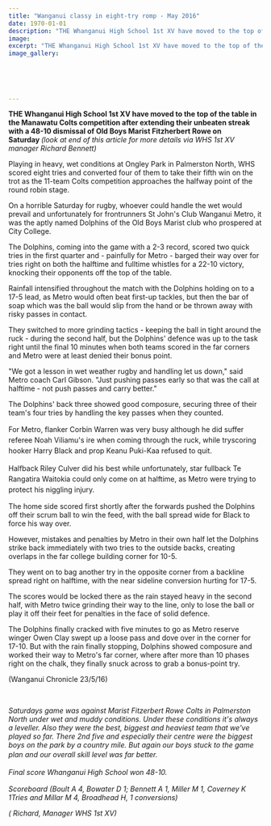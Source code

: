 ```yaml
---
title: "Wanganui classy in eight-try romp - May 2016"
date: 1970-01-01
description: "THE Whanganui High School 1st XV have moved to the top of the table in the Manawatu Colts competition after extending their unbeaten streak with a 48-10 dismissal of Old Boys Marist Fitzherbert Rowe."
image: 
excerpt: "THE Whanganui High School 1st XV have moved to the top of the table in the Manawatu Colts competition after extending their unbeaten streak with a 48-10 dismissal of Old Boys Marist Fitzherbert Rowe."
image_gallery:
    
    
    
    
    
---
```


<p><strong>THE Whanganui High School 1st XV have moved to the top of the table in the Manawatu Colts competition after extending their unbeaten streak with a 48-10 dismissal of Old Boys Marist Fitzherbert Rowe on Saturday&nbsp;</strong><em>(look at end of this article for more details via WHS 1st XV manager Richard Bennett)</em></p>
<p>Playing in heavy, wet conditions at Ongley Park in Palmerston North, WHS scored eight tries and converted four of them to take their fifth win on the trot as the 11-team Colts competition approaches the halfway point of the round robin stage.</p>
<p>On a horrible Saturday for rugby, whoever could handle the wet would prevail and unfortunately for frontrunners St John's Club Wanganui Metro, it was the aptly named Dolphins of the Old Boys Marist club who prospered at City College.</p>
<p>The Dolphins, coming into the game with a 2-3 record, scored two quick tries in the first quarter and - painfully for Metro - barged their way over for tries right on both the halftime and fulltime whistles for a 22-10 victory, knocking their opponents off the top of the table.</p>
<p>Rainfall intensified throughout the match with the Dolphins holding on to a 17-5 lead, as Metro would often beat first-up tackles, but then the bar of soap which was the ball would slip from the hand or be thrown away with risky passes in contact.</p>
<p>They switched to more grinding tactics - keeping the ball in tight around the ruck - during the second half, but the Dolphins' defence was up to the task right until the final 10 minutes when both teams scored in the far corners and Metro were at least denied their bonus point.</p>
<p>"We got a lesson in wet weather rugby and handling let us down," said Metro coach Carl Gibson. "Just pushing passes early so that was the call at halftime - not push passes and carry better."</p>
<p>The Dolphins' back three showed good composure, securing three of their team's four tries by handling the key passes when they counted.</p>
<p><span style="line-height: 1.5;"><span>For Metro, flanker Corbin Warren was very busy although he did suffer referee Noah Viliamu's ire when coming through the ruck, while tryscoring hooker Harry Black and prop Keanu Puki-Kaa refused to quit.</span></span></p>
<p><span style="line-height: 1.5;">Halfback Riley Culver did his best while unfortunately, star fullback Te Rangatira Waitokia could only come on at halftime, as Metro were trying to protect his niggling injury.</span></p>
<p>The home side scored first shortly after the forwards pushed the Dolphins off their scrum ball to win the feed, with the ball spread wide for Black to force his way over.</p>
<p>However, mistakes and penalties by Metro in their own half let the Dolphins strike back immediately with two tries to the outside backs, creating overlaps in the far college building corner for 10-5.</p>
<p>They went on to bag another try in the opposite corner from a backline spread right on halftime, with the near sideline conversion hurting for 17-5.</p>
<p>The scores would be locked there as the rain stayed heavy in the second half, with Metro twice grinding their way to the line, only to lose the ball or play it off their feet for penalties in the face of solid defence.</p>
<p>The Dolphins finally cracked with five minutes to go as Metro reserve winger Owen Clay swept up a loose pass and dove over in the corner for 17-10. But with the rain finally stopping, Dolphins showed composure and worked their way to Metro's far corner, where after more than 10 phases right on the chalk, they finally snuck across to grab a bonus-point try.</p>
<p>(Wanganui Chronicle 23/5/16)</p>
<p>&nbsp;</p>
<p><em>Saturdays game was against Marist Fitzerbert Rowe Colts in Palmerston North under wet and muddy conditions. Under these conditions it's always a leveller. Also they were the best, biggest and heaviest team that we've played so far. There 2nd five and especially their centre were the biggest boys on the park by a country mile. But again our boys stuck to the game plan and our overall skill level was far better.<span style="line-height: 1.5;">&nbsp;</span></em></p>
<p><em>Final score Whanganui High School won 48-10.<span style="line-height: 1.5;">&nbsp;</span></em></p>
<p><em>Scoreboard (Boult A 4, Bowater D 1; Bennett A 1, Miller M 1, Coverney K 1Tries and Millar M 4, Broadhead H, 1 conversions)</em></p>
<p><em>(&nbsp;Richard, Manager WHS 1st XV)</em></p>

